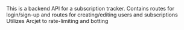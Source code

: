 This is a backend API for a subscription tracker. 
Contains routes for login/sign-up and routes for creating/editing users and subscriptions
Utilizes Arcjet to rate-limiting and botting

